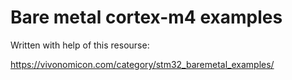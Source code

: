 # Bare metal cortex-m4 examples

Written with help of this resourse:

https://vivonomicon.com/category/stm32_baremetal_examples/